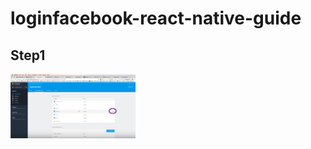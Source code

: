 # loginfacebook-react-native-guide

## Step1

<p align="left">
  <img width=200 title="iOS Single Pick" src="https://github.com/dovandu/loginfacebook-react-native-guide/blob/master/Screen%20Shot%202018-09-04%20at%202.32.53%20PM.png">
</p>